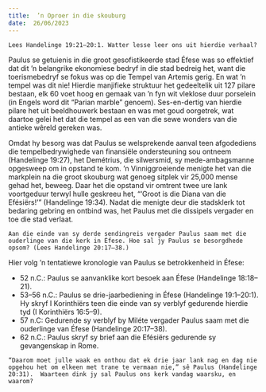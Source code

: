 ```yaml
---
title:  ’n Oproer in die skouburg
date:  26/06/2023
---
```


`Lees Handelinge 19:21–20:1. Watter lesse leer ons uit hierdie verhaal?`

Paulus se getuienis in die groot gesofistikeerde stad Éfese was so effektief dat dit ’n belangrike ekonomiese bedryf in die stad bedreig het, want die toerismebedryf se fokus was op die Tempel van Artemis gerig. En wat ’n tempel was dit nie!  Hierdie  manjifieke struktuur het gedeeltelik uit 127 pilare bestaan, elk 60 voet hoog en gemaak van ’n fyn wit vleklose duur porselein (in Engels word dit “Parian marble” genoem). Ses-en-dertig van hierdie pilare het uit beeldhouwerk bestaan en was met goud oorgetrek, wat daartoe gelei het dat die tempel as een van die sewe wonders van die antieke wêreld gereken was.

Omdat hy besorg was dat Paulus se welsprekende aanval teen afgodediens die tempelbedrywighede van finansiële ondersteuning sou ontneem (Handelinge 19:27), het Demétrius, die silwersmid, sy mede-ambagsmanne opgesweep om in opstand te kom. ’n Vinniggroeiende menigte het van die markplein na die groot skouburg wat genoeg sitplek vir 25,000 mense gehad het, beweeg. Daar het die opstand vir omtrent twee ure lank voortgeduur terwyl hulle geskreeu het, “‘Groot is die Diana van die Efésiërs!’” (Handelinge 19:34). Nadat die menigte deur die stadsklerk tot bedaring gebring en ontbind was, het Paulus met die dissipels vergader en toe die stad verlaat.

`Aan die einde van sy derde sendingreis vergader Paulus saam met die ouderlinge van die kerk in Éfese. Hoe sal jy Paulus se besorgdhede opsom? (Lees Handelinge 20:17–38.)`

Hier volg ’n tentatiewe kronologie van Paulus se betrokkenheid in Éfese:

* 52 n.C.:  Paulus se aanvanklike kort besoek aan Éfese (Handelinge 18:18–21).
* 53–56 n.C.: Paulus se drie-jaarbediening in Éfese (Handelinge 19:1–20:1). Hy skryf I Korinthiërs teen die einde van sy verblyf gedurende hierdie tyd (I Korinthiërs 16:5–9).
* 57 n.C:  Gedurende sy verblyf by Miléte vergader Paulus saam met die ouderlinge van Éfese (Handelinge 20:17–38).
* 62 n.C.: Paulus skryf sy brief aan die Efésiërs gedurende sy gevangenskap in Rome.

`“Daarom moet julle waak en onthou dat ek drie jaar lank nag en dag nie opgehou het om elkeen met trane te vermaan nie,” sê Paulus (Handelinge 20:31).  Waarteen dink jy sal Paulus ons kerk vandag waarsku, en waarom?`
